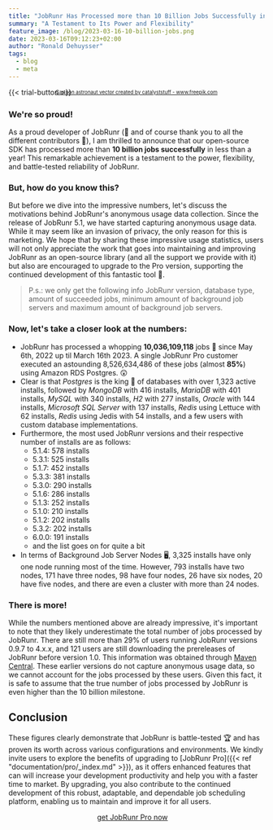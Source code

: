 ```yaml
---
title: "JobRunr Has Processed more than 10 Billion Jobs Successfully in Less Than a Year"
summary: "A Testament to Its Power and Flexibility"
feature_image: /blog/2023-03-16-10-billion-jobs.png
date: 2023-03-16T09:12:23+02:00
author: "Ronald Dehuysser"
tags:
  - blog
  - meta
---
```

{{< trial-button >}}

<div style="text-align: center;margin: -2em 0 2em;">
<small style="font-size: 70%;"><a href='https://www.freepik.com/vectors/cartoon-astronaut'>Cartoon astronaut vector created by catalyststuff - www.freepik.com</a></small>
</div>

<style type="text/css">
    .post-full-content img {display: inline-block; margin: 0 auto}
</style>

### We're so proud!
As a proud developer of JobRunr (🙏 and of course thank you to all the different contributors 🙏), I am thrilled to announce that our open-source SDK has processed more than **10 billion jobs successfully** in less than a year! This remarkable achievement is a testament to the power, flexibility, and battle-tested reliability of JobRunr. 

### But, how do you know this?
But before we dive into the impressive numbers, let's discuss the motivations behind JobRunr's anonymous usage data collection. Since the release of JobRunr 5.1, we have started capturing anonymous usage data. While it may seem like an invasion of privacy, the only reason for this is marketing. We hope that by sharing these impressive usage statistics, users will not only appreciate the work that goes into maintaining and improving JobRunr as an open-source library (and all the support we provide with it) but also are encouraged to upgrade to the Pro version, supporting the continued development of this fantastic tool 🙌.
> P.s.: we only get the following info JobRunr version, database type, amount of succeeded jobs, minimum amount of background job servers and maximum amount of background job servers.

### Now, let's take a closer look at the numbers:

- JobRunr has processed a whopping **10,036,109,118** jobs 🚀 since May 6th, 2022 up til March 16th 2023.
A single JobRunr Pro customer executed an astounding 8,526,634,486 of these jobs (almost **85%**) using Amazon RDS Postgres. 😲
- Clear is that _Postgres_ is the king 👑 of databases with over 1,323 active installs, followed by _MongoDB_ with 416 installs, _MariaDB_ with 401 installs, _MySQL_ with 340 installs, _H2_ with 277 installs, _Oracle_ with 144 installs, _Microsoft SQL Server_ with 137 installs, _Redis_ using Lettuce with 62 installs, _Redis_ using Jedis with 54 installs, and a few users with custom database implementations.
- Furthermore, the most used JobRunr versions and their respective number of installs are as follows:
  - 5.1.4: 578 installs
  - 5.3.1: 525 installs
  - 5.1.7: 452 installs
  - 5.3.3: 381 installs
  - 5.3.0: 290 installs
  - 5.1.6: 286 installs
  - 5.1.3: 252 installs
  - 5.1.0: 210 installs
  - 5.1.2: 202 installs
  - 5.3.2: 202 installs
  - 6.0.0: 191 installs
  - and the list goes on for quite a bit
- In terms of Background Job Server Nodes 🖥️, 3,325 installs have only one node running most of the time. However, 793 installs have two nodes, 171 have three nodes, 98 have four nodes, 26 have six nodes, 20 have five nodes, and there are even a cluster with more than 24 nodes.

### There is more!
While the numbers mentioned above are already impressive, it's important to note that they likely underestimate the total number of jobs processed by JobRunr. There are still more than 29% of users running JobRunr versions 0.9.7 to 4.x.x, and 121 users are still downloading the prereleases of JobRunr before version 1.0. This information was obtained through [Maven Central](https://central.sonatype.com/artifact/org.jobrunr/jobrunr/6.1.1). These earlier versions do not capture anonymous usage data, so we cannot account for the jobs processed by these users. Given this fact, it is safe to assume that the true number of jobs processed by JobRunr is even higher than the 10 billion milestone.

## Conclusion
These figures clearly demonstrate that JobRunr is battle-tested 🏆 and has proven its worth across various configurations and environments. We kindly invite users to explore the benefits of upgrading to [JobRunr Pro]({{< ref "documentation/pro/_index.md" >}}), as it offers enhanced features that can will increase your development productivity and help you with a faster time to market. By upgrading, you also contribute to the continued development of this robust, adaptable, and dependable job scheduling platform, enabling us to maintain and improve it for all users.

<div style="display: flex; justify-content: center;">
    <a href="/en/pricing" class="btn btn-black btn-lg" style="display: inline-block; height: 45px; margin-right: 1rem;">
        get JobRunr Pro now
    </a>
</div>